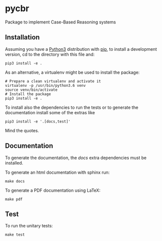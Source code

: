 # pycbr

Package to implement Case-Based Reasoning systems


## Installation
Assuming you have a [Python3](https://www.python.org/) distribution with [pip](https://pip.pypa.io/en/stable/installing/), to install a development version, cd to the directory with this file and:

```
pip3 install -e .
```
As an alternative, a virtualenv might be used to install the package:
```
# Prepare a clean virtualenv and activate it
virtualenv -p /usr/bin/python3.6 venv
source venv/bin/activate
# Install the package
pip3 install -e .
```

To install also the dependencies to run the tests or to generate the documentation install some of the extras like
```
pip3 install -e '.[docs,test]'
```
Mind the quotes.

## Documentation
To generate the documentation, the *docs* extra dependencies must be installed.

To generate an html documentation with sphinx run:
```
make docs
```

To generate a PDF documentation using LaTeX:
```
make pdf
```



## Test
To run the unitary tests:
```
make test
```
